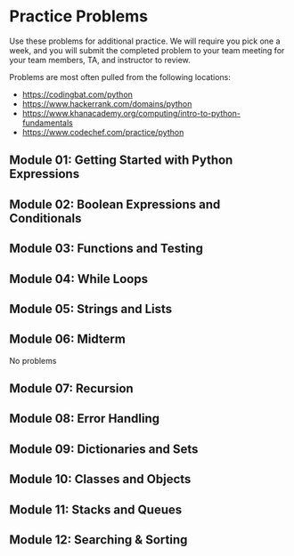 # Practice Problems

Use these problems for additional practice. We will require you pick one a week, and you will submit the completed problem to your team meeting for your team members, TA, and instructor to review. 

Problems are most often pulled from the following locations:
* https://codingbat.com/python
* https://www.hackerrank.com/domains/python
* https://www.khanacademy.org/computing/intro-to-python-fundamentals 
* https://www.codechef.com/practice/python


## Module 01: Getting Started with Python Expressions



## Module 02: Boolean Expressions and Conditionals

## Module 03: Functions and Testing


## Module 04: While Loops


## Module 05:  Strings and Lists


## Module 06: Midterm
No problems


## Module 07: Recursion

## Module 08: Error Handling


## Module 09: Dictionaries and Sets


## Module 10: Classes and Objects

## Module 11: Stacks and Queues

## Module 12: Searching & Sorting
